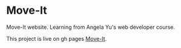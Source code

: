 # Move-It
Move-It website. Learning from Angela Yu's web developer course.

This project is live on gh pages [Move-It](https://abhishek14k.github.io/Move-It/).
